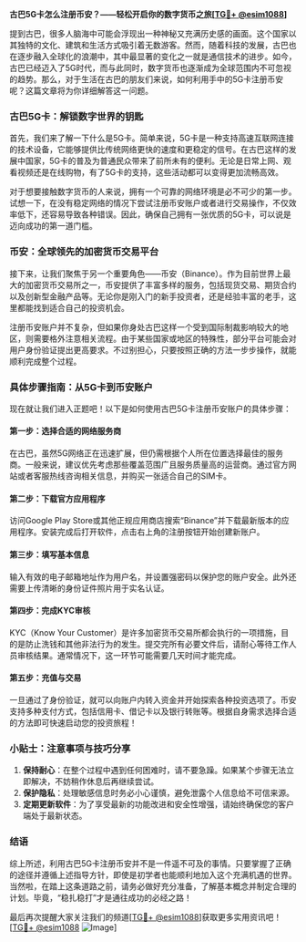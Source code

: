 **古巴5G卡怎么注册币安？——轻松开启你的数字货币之旅[[TG💪+ @esim1088](https://t.me/s/esim1088)]**

提到古巴，很多人脑海中可能会浮现出一种神秘又充满历史感的画面。这个国家以其独特的文化、建筑和生活方式吸引着无数游客。然而，随着科技的发展，古巴也在逐步融入全球化的浪潮中，其中最显著的变化之一就是通信技术的进步。如今，古巴已经迈入了5G时代，而与此同时，数字货币也逐渐成为全球范围内不可忽视的趋势。那么，对于生活在古巴的朋友们来说，如何利用手中的5G卡注册币安呢？这篇文章将为你详细解答这一问题。

### 古巴5G卡：解锁数字世界的钥匙

首先，我们来了解一下什么是5G卡。简单来说，5G卡是一种支持高速互联网连接的技术设备，它能够提供比传统网络更快的速度和更稳定的信号。在古巴这样的发展中国家，5G卡的普及为普通民众带来了前所未有的便利。无论是日常上网、观看视频还是在线购物，有了5G卡的支持，这些活动都可以变得更加流畅高效。

对于想要接触数字货币的人来说，拥有一个可靠的网络环境是必不可少的第一步。试想一下，在没有稳定网络的情况下尝试注册币安账户或者进行交易操作，不仅效率低下，还容易导致各种错误。因此，确保自己拥有一张优质的5G卡，可以说是迈向成功的第一道门槛。

### 币安：全球领先的加密货币交易平台

接下来，让我们聚焦于另一个重要角色——币安（Binance）。作为目前世界上最大的加密货币交易所之一，币安提供了丰富多样的服务，包括现货交易、期货合约以及创新型金融产品等。无论你是刚入门的新手投资者，还是经验丰富的老手，这里都能找到适合自己的投资机会。

注册币安账户并不复杂，但如果你身处古巴这样一个受到国际制裁影响较大的地区，则需要格外注意相关流程。由于某些国家或地区的特殊性，部分平台可能会对用户身份验证提出更高要求。不过别担心，只要按照正确的方法一步步操作，就能顺利完成整个过程。

### 具体步骤指南：从5G卡到币安账户

现在就让我们进入正题吧！以下是如何使用古巴5G卡注册币安账户的具体步骤：

#### 第一步：选择合适的网络服务商
在古巴，虽然5G网络正在迅速扩展，但仍需根据个人所在位置选择最佳的服务商。一般来说，建议优先考虑那些覆盖范围广且服务质量高的运营商。通过官方网站或者客服热线咨询相关信息，并购买一张适合自己的SIM卡。

#### 第二步：下载官方应用程序
访问Google Play Store或其他正规应用商店搜索“Binance”并下载最新版本的应用程序。安装完成后打开软件，点击右上角的注册按钮开始创建新账户。

#### 第三步：填写基本信息
输入有效的电子邮箱地址作为用户名，并设置强密码以保护您的账户安全。此外还需要上传清晰的身份证件照片用于实名认证。

#### 第四步：完成KYC审核
KYC（Know Your Customer）是许多加密货币交易所都会执行的一项措施，目的是防止洗钱和其他非法行为的发生。提交完所有必要文件后，请耐心等待工作人员审核结果。通常情况下，这一环节可能需要几天时间才能完成。

#### 第五步：充值与交易
一旦通过了身份验证，就可以向账户内转入资金并开始探索各种投资选项了。币安支持多种支付方式，包括信用卡、借记卡以及银行转账等。根据自身需求选择合适的方法即可快速启动您的投资旅程！

### 小贴士：注意事项与技巧分享

1. **保持耐心**：在整个过程中遇到任何困难时，请不要急躁。如果某个步骤无法立即解决，不妨稍作休息后再继续尝试。
2. **保护隐私**：处理敏感信息时务必小心谨慎，避免泄露个人信息给不可信来源。
3. **定期更新软件**：为了享受最新的功能改进和安全性增强，请始终确保您的客户端处于最新状态。

### 结语

综上所述，利用古巴5G卡注册币安并不是一件遥不可及的事情。只要掌握了正确的途径并遵循上述指导方针，即使是初学者也能顺利地加入这个充满机遇的世界。当然啦，在踏上这条道路之前，请务必做好充分准备，了解基本概念并制定合理的计划。毕竟，“稳扎稳打”才是通往成功的必经之路！

最后再次提醒大家关注我们的频道[[TG💪+ @esim1088](https://t.me/s/esim1088)]获取更多实用资讯吧！
[[TG💪+ @esim1088](https://t.me/s/esim1088) ![Image](https://i.postimg.cc/4NQfJmqS/Snipaste-2025-05-13-00-14-12.png)]